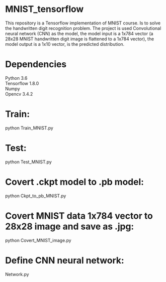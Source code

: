 # MNIST_tensorflow
This repository is a Tensorflow implementation of MNIST course. Is to solve the handwritten digit recognition problem. The project is used Convolutional neural network (CNN) as the model, the model input is a 1x784 vector (a 28x28 MNIST handwritten digit image is flattened to a 1x784 vector), the model output is a 1x10 vector, is the predicted distribution. 

# Dependencies
Python 3.6<br>
Tensorflow 1.8.0<br>
Numpy<br>
Opencv 3.4.2<br>

# Train: 
python Train_MNIST.py
# Test: 
python Test_MNIST.py
# Covert .ckpt model to .pb model: 
python Ckpt_to_pb_MNIST.py
# Covert MNIST data 1x784 vector to 28x28 image and save as .jpg: 
python Covert_MNIST_image.py
# Define CNN neural network: 
Network.py
